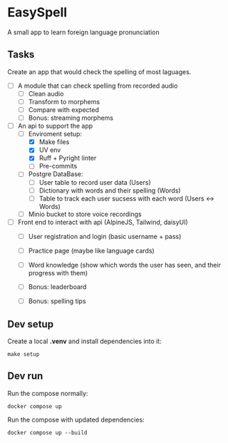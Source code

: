 # EasySpell

A small app to learn foreign language pronunciation

## Tasks

Create an app that would check the spelling of most laguages.

- [ ] A module that can check spelling from recorded audio
  - [ ] Clean audio
  - [ ] Transform to morphems
  - [ ] Compare with expected
  - [ ] Bonus: streaming morphems
- [ ] An api to support the app
  - [ ] Enviroment setup:
    - [x] Make files
    - [x] UV env
    - [x] Ruff + Pyright linter
    - [ ] Pre-commits
  - [ ] Postgre DataBase:
    - [ ] User table to record user data (Users)
    - [ ] Dictionary with words and their spelling (Words)
    - [ ] Table to track each user sucsess with each word (Users <-> Words)
  - [ ] Minio bucket to store voice recordings
- [ ] Front end to interact with api (AlpineJS, Tailwind, daisyUI)
  - [ ] User registration and login (basic username + pass)
  - [ ] Practice page (maybe like language cards)
  - [ ] Word knowledge (show which words the user has seen, and their progress with them)
  - [ ] Bonus: leaderboard
  - [ ] Bonus: spelling tips


## Dev setup

Create a local **.venv** and install dependencies into it:

    make setup

## Dev run

Run the compose normally:

    docker compose up

Run the compose with updated dependencies:

    docker compose up --build
